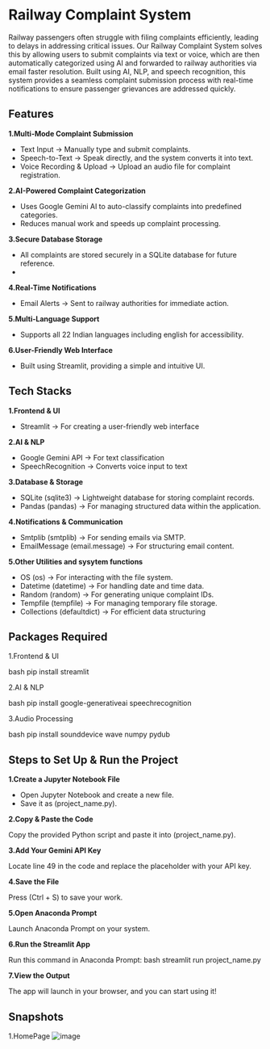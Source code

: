 # Railway Complaint System

Railway passengers often struggle with filing complaints efficiently, leading to delays in addressing critical issues. Our Railway Complaint System solves this by allowing users to submit complaints via text or voice, which are then automatically categorized using AI and forwarded to railway authorities via email faster resolution.
Built using AI, NLP, and speech recognition, this system provides a seamless complaint submission process with real-time notifications to ensure passenger grievances are addressed quickly.

## Features

**1.Multi-Mode Complaint Submission**
 - Text Input → Manually type and submit complaints.
 - Speech-to-Text → Speak directly, and the system converts it into text.
 - Voice Recording & Upload → Upload an audio file for complaint registration.
   
**2.AI-Powered Complaint Categorization**
 - Uses Google Gemini AI to auto-classify complaints into predefined categories.
 - Reduces manual work and speeds up complaint processing.
   
**3.Secure Database Storage**
 - All complaints are stored securely in a SQLite database for future reference.
 - 
**4.Real-Time Notifications**
 - Email Alerts → Sent to railway authorities for immediate action.
   
**5.Multi-Language Support**
 - Supports all 22 Indian languages including english for accessibility.
   
**6.User-Friendly Web Interface**
 - Built using Streamlit, providing a simple and intuitive UI.

## Tech Stacks

**1.Frontend & UI**
  - Streamlit → For creating a user-friendly web interface

**2.AI & NLP**
  - Google Gemini API → For text classification
  - SpeechRecognition → Converts voice input to text

**3.Database & Storage**
  - SQLite (sqlite3) → Lightweight database for storing complaint records.
  - Pandas (pandas) → For managing structured data within the application.

**4️.Notifications & Communication**
  - Smtplib (smtplib) → For sending emails via SMTP.
  - EmailMessage (email.message) → For structuring email content.

**5️.Other Utilities and sysytem functions**
   - OS (os) → For interacting with the file system.
   - Datetime (datetime) → For handling date and time data.
   - Random (random) → For generating unique complaint IDs.
   - Tempfile (tempfile) → For managing temporary file storage.
   - Collections (defaultdict) → For efficient data structuring

## Packages Required

1.Frontend & UI

bash pip install streamlit

2.AI & NLP

bash pip install google-generativeai speechrecognition 

3.Audio Processing

bash pip install sounddevice wave numpy pydub

## Steps to Set Up & Run the Project

**1.Create a Jupyter Notebook File**

- Open Jupyter Notebook and create a new file.
- Save it as (project_name.py).
  
**2.Copy & Paste the Code**

Copy the provided Python script and paste it into (project_name.py).
  
**3.Add Your Gemini API Key**

Locate line 49 in the code and replace the placeholder with your API key.

**4.Save the File**

Press (Ctrl + S) to save your work.

**5.Open Anaconda Prompt**

Launch Anaconda Prompt on your system.

**6.Run the Streamlit App**

Run this command in Anaconda Prompt: bash streamlit run project_name.py

**7.View the Output**

The app will launch in your browser, and you can start using it!

## Snapshots

1.HomePage
![image](https://github.com/user-attachments/assets/fd96f42d-ed9c-4edc-885b-91c3a9e2e4f4)





   


